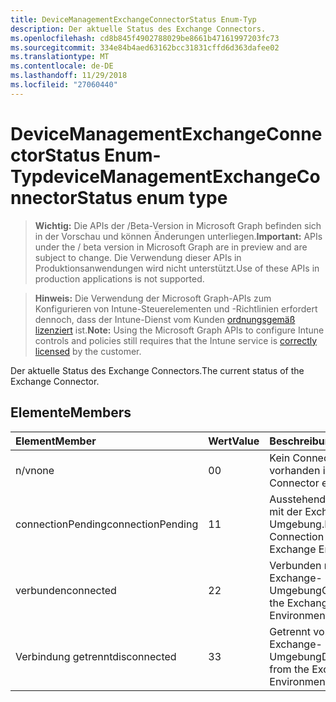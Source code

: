 ```yaml
---
title: DeviceManagementExchangeConnectorStatus Enum-Typ
description: Der aktuelle Status des Exchange Connectors.
ms.openlocfilehash: cd8b845f4902788029be8661b47161997203fc73
ms.sourcegitcommit: 334e84b4aed63162bcc31831cffd6d363dafee02
ms.translationtype: MT
ms.contentlocale: de-DE
ms.lasthandoff: 11/29/2018
ms.locfileid: "27060440"
---
```

# <a name="devicemanagementexchangeconnectorstatus-enum-type"></a><span data-ttu-id="86a4a-103">DeviceManagementExchangeConnectorStatus Enum-Typ</span><span class="sxs-lookup"><span data-stu-id="86a4a-103">deviceManagementExchangeConnectorStatus enum type</span></span>

> <span data-ttu-id="86a4a-104">**Wichtig:** Die APIs der /Beta-Version in Microsoft Graph befinden sich in der Vorschau und können Änderungen unterliegen.</span><span class="sxs-lookup"><span data-stu-id="86a4a-104">**Important:** APIs under the / beta version in Microsoft Graph are in preview and are subject to change.</span></span> <span data-ttu-id="86a4a-105">Die Verwendung dieser APIs in Produktionsanwendungen wird nicht unterstützt.</span><span class="sxs-lookup"><span data-stu-id="86a4a-105">Use of these APIs in production applications is not supported.</span></span>

> <span data-ttu-id="86a4a-106">**Hinweis:** Die Verwendung der Microsoft Graph-APIs zum Konfigurieren von Intune-Steuerelementen und -Richtlinien erfordert dennoch, dass der Intune-Dienst vom Kunden [ordnungsgemäß lizenziert](https://go.microsoft.com/fwlink/?linkid=839381) ist.</span><span class="sxs-lookup"><span data-stu-id="86a4a-106">**Note:** Using the Microsoft Graph APIs to configure Intune controls and policies still requires that the Intune service is [correctly licensed](https://go.microsoft.com/fwlink/?linkid=839381) by the customer.</span></span>

<span data-ttu-id="86a4a-107">Der aktuelle Status des Exchange Connectors.</span><span class="sxs-lookup"><span data-stu-id="86a4a-107">The current status of the Exchange Connector.</span></span>
## <a name="members"></a><span data-ttu-id="86a4a-108">Elemente</span><span class="sxs-lookup"><span data-stu-id="86a4a-108">Members</span></span>
|<span data-ttu-id="86a4a-109">Element</span><span class="sxs-lookup"><span data-stu-id="86a4a-109">Member</span></span>|<span data-ttu-id="86a4a-110">Wert</span><span class="sxs-lookup"><span data-stu-id="86a4a-110">Value</span></span>|<span data-ttu-id="86a4a-111">Beschreibung</span><span class="sxs-lookup"><span data-stu-id="86a4a-111">Description</span></span>|
|:---|:---|:---|
|<span data-ttu-id="86a4a-112">n/v</span><span class="sxs-lookup"><span data-stu-id="86a4a-112">none</span></span>|<span data-ttu-id="86a4a-113">0</span><span class="sxs-lookup"><span data-stu-id="86a4a-113">0</span></span>|<span data-ttu-id="86a4a-114">Kein Connector vorhanden ist.</span><span class="sxs-lookup"><span data-stu-id="86a4a-114">No Connector exists.</span></span>|
|<span data-ttu-id="86a4a-115">connectionPending</span><span class="sxs-lookup"><span data-stu-id="86a4a-115">connectionPending</span></span>|<span data-ttu-id="86a4a-116">1</span><span class="sxs-lookup"><span data-stu-id="86a4a-116">1</span></span>|<span data-ttu-id="86a4a-117">Ausstehende Verbindung mit der Exchange-Umgebung.</span><span class="sxs-lookup"><span data-stu-id="86a4a-117">Pending Connection to the Exchange Environment.</span></span>|
|<span data-ttu-id="86a4a-118">verbunden</span><span class="sxs-lookup"><span data-stu-id="86a4a-118">connected</span></span>|<span data-ttu-id="86a4a-119">2</span><span class="sxs-lookup"><span data-stu-id="86a4a-119">2</span></span>|<span data-ttu-id="86a4a-120">Verbunden mit der Exchange-Umgebung</span><span class="sxs-lookup"><span data-stu-id="86a4a-120">Connected to the Exchange Environment</span></span>|
|<span data-ttu-id="86a4a-121">Verbindung getrennt</span><span class="sxs-lookup"><span data-stu-id="86a4a-121">disconnected</span></span>|<span data-ttu-id="86a4a-122">3</span><span class="sxs-lookup"><span data-stu-id="86a4a-122">3</span></span>|<span data-ttu-id="86a4a-123">Getrennt von den Exchange-Umgebung</span><span class="sxs-lookup"><span data-stu-id="86a4a-123">Disconnected from the Exchange Environment</span></span>|





